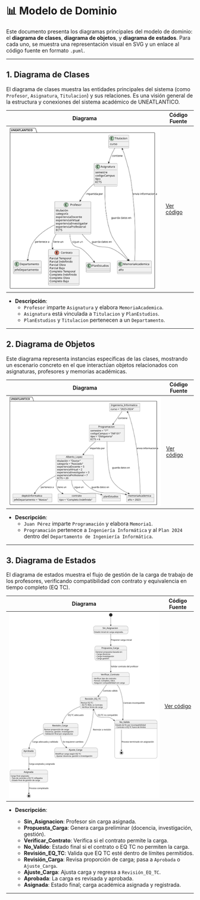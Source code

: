 # 📊 Modelo de Dominio

Este documento presenta los diagramas principales del modelo de dominio: el **diagrama de clases**, **diagrama de objetos**, y **diagrama de estados**. Para cada uno, se muestra una representación visual en SVG y un enlace al código fuente en formato `.puml`.

---

## 1. Diagrama de Clases

El diagrama de clases muestra las entidades principales del sistema (como `Profesor`, `Asignatura`, `Titulacion`) y sus relaciones. Es una visión general de la estructura y conexiones del sistema académico de UNEATLANTICO.

| **Diagrama** | **Código Fuente** |
|--------------|--------------------|
| ![Diagrama de Clases](/images/modelosUML/MdD/diagramaDeClases.svg) | [Ver código](/modelosUML/diagramaDeClases.puml) |

- **Descripción**: 
  - `Profesor` imparte `Asignatura` y elabora `MemoriaAcademica`.
  - `Asignatura` está vinculada a `Titulacion` y `PlanEstudios`.
  - `PlanEstudios` y `Titulacion` pertenecen a un `Departamento`.

---

## 2. Diagrama de Objetos

Este diagrama representa instancias específicas de las clases, mostrando un escenario concreto en el que interactúan objetos relacionados con asignaturas, profesores y memorias académicas.

| **Diagrama** | **Código Fuente** |
|--------------|--------------------|
| ![Diagrama de Objetos](/images/modelosUML/MdD/diagramaDeObjetos.svg) | [Ver código](/modelosUML/diagramaDeObjetos.puml) |

- **Descripción**:
  - `Juan Pérez` imparte `Programación` y elabora `Memoria1`.
  - `Programación` pertenece a `Ingeniería Informática` y al `Plan 2024` dentro del `Departamento de Ingeniería Informática`.

---

## 3. Diagrama de Estados

El diagrama de estados muestra el flujo de gestión de la carga de trabajo de los profesores, verificando compatibilidad con contrato y equivalencia en tiempo completo (EQ TC).

| **Diagrama** | **Código Fuente** |
|--------------|--------------------|
| ![Diagrama de Estados](/images/modelosUML/MdD/diagramaDeEstados.svg) | [Ver código](/modelosUML/diagramaDeEstados.puml) |

- **Descripción**:

  - **Sin_Asignacion**: Profesor sin carga asignada.
  - **Propuesta_Carga**: Genera carga preliminar (docencia, investigación, gestión).
  - **Verificar_Contrato**: Verifica si el contrato permite la carga.
  - **No_Valido**: Estado final si el contrato o EQ TC no permiten la carga.
  - **Revisión_EQ_TC**: Valida que EQ TC esté dentro de límites permitidos.
  - **Revisión_Carga**: Revisa proporción de carga; pasa a `Aprobada` o `Ajuste_Carga`.
  - **Ajuste_Carga**: Ajusta carga y regresa a `Revisión_EQ_TC`.
  - **Aprobada**: La carga es revisada y aprobada.
  - **Asignada**: Estado final; carga académica asignada y registrada.

--- 
